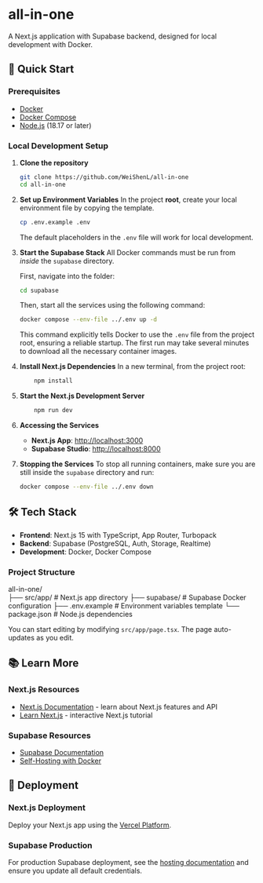 # all-in-one

A Next.js application with Supabase backend, designed for local development with Docker.

## 🚀 Quick Start

### Prerequisites
- [Docker](https://docs.docker.com/get-docker/)
- [Docker Compose](https://docs.docker.com/compose/install/)
- [Node.js](https://nodejs.org/) (18.17 or later)

### Local Development Setup

1. **Clone the repository**


    ```bash
    git clone https://github.com/WeiShenL/all-in-one
    cd all-in-one
    ```

2.  **Set up Environment Variables**
    In the project **root**, create your local environment file by copying the template.

    ```bash
    cp .env.example .env
    ```

    The default placeholders in the `.env` file will work for local development.
    
3.  **Start the Supabase Stack**
    All Docker commands must be run from *inside* the `supabase` directory.

    First, navigate into the folder:

    ```bash
    cd supabase
    ```

    Then, start all the services using the following command:

    ```bash
    docker compose --env-file ../.env up -d
    ```

    This command explicitly tells Docker to use the `.env` file from the project root, ensuring a reliable startup. The first run may take several minutes to download all the necessary container images.

4. **Install Next.js Dependencies**
    In a new terminal, from the project root:

    ```bash
        npm install
    ```


5. **Start the Next.js Development Server**
    ```bash
        npm run dev
    ```
6.  **Accessing the Services**
    - **Next.js App**: [http://localhost:3000](http://localhost:3000)
    - **Supabase Studio**: [http://localhost:8000](http://localhost:8000)

7.  **Stopping the Services**
    To stop all running containers, make sure you are still inside the `supabase` directory and run:

    ```bash
    docker compose --env-file ../.env down
    ```

## 🛠️ Tech Stack
- **Frontend**: Next.js 15 with TypeScript, App Router, Turbopack
- **Backend**: Supabase (PostgreSQL, Auth, Storage, Realtime)
- **Development**: Docker, Docker Compose

### Project Structure
all-in-one/                   
├── src/app/          # Next.js app directory
├── supabase/         # Supabase Docker configuration
├── .env.example      # Environment variables template
└── package.json      # Node.js dependencies

You can start editing by modifying `src/app/page.tsx`. The page auto-updates as you edit.

## 📚 Learn More

### Next.js Resources
- [Next.js Documentation](https://nextjs.org/docs) - learn about Next.js features and API
- [Learn Next.js](https://nextjs.org/learn) - interactive Next.js tutorial

### Supabase Resources
- [Supabase Documentation](https://supabase.com/docs)
- [Self-Hosting with Docker](https://supabase.com/docs/guides/hosting/docker)

## 🚀 Deployment

### Next.js Deployment
Deploy your Next.js app using the [Vercel Platform](https://vercel.com/new?utm_medium=default-template&filter=next.js&utm_source=create-next-app&utm_campaign=create-next-app-readme).

### Supabase Production
For production Supabase deployment, see the [hosting documentation](https://supabase.com/docs/guides/hosting/docker#securing-your-services) and ensure you update all default credentials.

